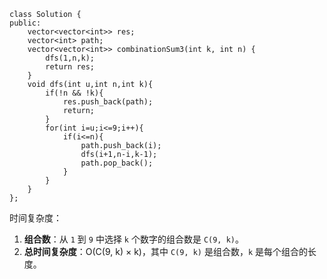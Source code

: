 ```
class Solution {
public:
    vector<vector<int>> res;
    vector<int> path;
    vector<vector<int>> combinationSum3(int k, int n) {
        dfs(1,n,k);
        return res;
    }
    void dfs(int u,int n,int k){
        if(!n && !k){
            res.push_back(path);
            return;
        }
        for(int i=u;i<=9;i++){
            if(i<=n){
                path.push_back(i);
                dfs(i+1,n-i,k-1);
                path.pop_back();
            }
        }
    }
};  
```

 时间复杂度：

1. **组合数**：从 `1` 到 `9` 中选择 `k` 个数字的组合数是 `C(9, k)`。
2. **总时间复杂度**：O(C(9, k) × k)，其中 `C(9, k)` 是组合数，`k` 是每个组合的长度。
